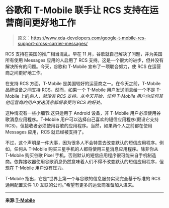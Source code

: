 # 谷歌和 T-Mobile 联手让 RCS 支持在运营商间更好地工作

> 原文：<https://www.xda-developers.com/google-t-mobile-rcs-support-cross-carrier-messages/>

RCS 支持在美国的推广相当混乱。早在 11 月，谷歌就自己解决了问题，并为美国所有使用 Messages 应用的人启用了 RCS 支持。这是一个很大的进步，但并没有解决所有的问题。今天，谷歌和 T-Mobile 宣布了一项联合努力，使 RCS 在运营商之间更好地工作。

在支持 RCS 方面，T-Mobile 是美国较好的运营商之一。在今天之前，T-Mobile 品牌设备之间支持 RCS。然而，如果一个 T-Mobile 用户发送消息给一个不是 T-Mobile 上的*的人，就没有 RCS 支持。从今天开始，任何 T-Mobile 用户向任何其他运营商的用户发送消息都将享受到 RCS 的好处。*

这种情况有一些小细节:这只适用于 Android 设备，非 T-Mobile 用户必须使用谷歌消息应用程序。T-Mobile 用户可以选择自己喜欢的短信应用程序(假设它支持 RCS)，但接收者必须使用谷歌的应用程序。当然，如果两个人之前都在使用 Messages 应用，RCS 就已经被支持了。

不过，这个声明是一件大事，因为很多人不会特意去改变默认的短信应用程序。例如，任何从 T-Mobile 购买三星手机的人都将使用三星消息应用程序。除非你从 T-Mobile 购买谷歌 Pixel 手机，否则默认的短信应用程序很可能来自手机制造商。依靠接收器使用谷歌消息仍然意味着人们不得不改变默认的短信应用程序，但现在 T-Mobile 用户没有压力。

T-Mobile 指出，它是“世界上第一个与谷歌的信息服务实现完全基于标准的 RCS 通用配置文件 1.0 互联的公司。”希望有更多的运营商准备加入进来。

* * *

**来源:[T-Mobile](https://www.t-mobile.com/news/rcs-with-google)**